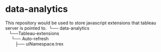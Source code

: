 # data-analytics
This repository would be used to store javascript extensions that tableau server is pointed to. 
&nbsp;└── data-analytics <br>
   &nbsp;&nbsp;&nbsp;└──Tableau-extensions <br>
       &nbsp;&nbsp;&nbsp;&nbsp;&nbsp;└── Auto-refresh <br>
						&nbsp;&nbsp;&nbsp;&nbsp;&nbsp;&nbsp;&nbsp;&nbsp;├── uiNamespace.trex <br>

